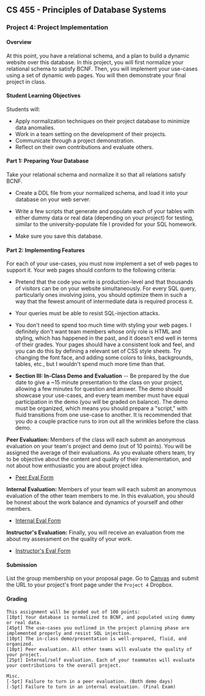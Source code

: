 ## CS 455 - Principles of Database Systems

### Project 4: Project Implementation

#### Overview

At this point, you have a relational schema, and a plan to build a dynamic website over this database. In this project, you will first normalize your relational schema to satisfy BCNF. Then, you will implement your use-cases using a set of dynamic web pages. You will then demonstrate your final project in class.

#### Student Learning Objectives

Students will:

- Apply normalization techniques on their project database to minimize data anomalies.
- Work in a team setting on the development of their projects.
- Communicate through a project demonstration.
- Reflect on their own contributions and evaluate others.

#### Part 1: Preparing Your Database

Take your relational schema and normalize it so that all relations satisfy BCNF.

- Create a DDL file from your normalized schema, and load it into your database on your web server.

- Write a few scripts that generate and populate each of your tables with either dummy data or real data (depending on your project) for testing, similar to the university-populate file I provided for your SQL homework.

- Make sure you save this database.

#### Part 2: Implementing Features

For each of your use-cases, you must now implement a set of web pages to support it. Your web pages should conform to the following criteria:

- Pretend that the code you write is production-level and that thousands of visitors can be on your website simultaneously. For every SQL query, particularly ones involving joins, you should optimize them in such a way that the fewest amount of intermediate data is required process it.

- Your queries must be able to resist SQL-injection attacks.

- You don't need to spend too much time with styling your web pages. I definitely don't want team members whose only role is HTML and styling, which has happened in the past, and it doesn't end well in terms of their grades. Your pages should have a consistent look and feel, and you can do this by defining a relevant set of CSS style sheets. Try changing the font face, and adding some colors to links, backgrounds, tables, etc., but I wouldn't spend much more time than that.

- **Section III: In-Class Demo and Evaluation** --
  Be prepared by the due date to give a ~15 minute presentation to the class on your project, allowing a few minutes for question and answer. The demo should showcase your use-cases, and every team member must have equal participation in the demo (you will be graded on balance). The demo must be organized, which means you should prepare a "script," with fluid transitions from one use-case to another. It is recommended that you do a couple practice runs to iron out all the wrinkles before the class demo.

**Peer Evaluation:** Members of the class will each submit an anonymous evaluation on your team's project and demo (out of 10 points). You will be assigned the average of their evaluations. As you evaluate others team, try to be objective about the content and quality of their implementation, and not about how enthusiastic you are about project idea.

- [Peer Eval Form](PeerEvaluation.pdf)

**Internal Evaluation:** Members of your team will each submit an anonymous evaluation of the other team members to me. In this evaluation, you should be honest about the work balance and dynamics of yourself and other members.

- [Internal Eval Form](InternalEvaluation.pdf)

**Instructor's Evaluation:** Finally, you will receive an evaluation from me about my assessment on the quality of your work.

- [Instructor's Eval Form](ProjectEvaluation.pdf)

#### Submission

List the group membership on your proposal page. Go to [Canvas](https://canvas.pugetsound.edu) and submit the URL to your project's front page under the `Project 4` Dropbox.

#### Grading

```
This assignment will be graded out of 100 points:
[10pt] Your database is normalized to BCNF, and populated using dummy or real data.
[45pt] The use-cases you outlined in the project planning phase are implemented properly and resist SQL injection.
[10pt] The in-class demo/presentation is well-prepared, fluid, and organized.
[10pt] Peer evaluation. All other teams will evaluate the quality of your project.
[25pt] Internal/self evaluation. Each of your teammates will evaluate your contributions to the overall project.

Misc.
[-5pt] Failure to turn in a peer evaluation. (Both demo days)
[-5pt] Failure to turn in an internal evaluation. (Final Exam)
```
